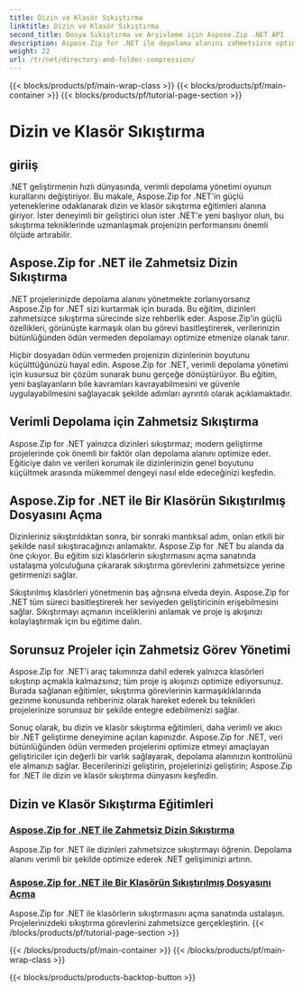 ```yaml
---
title: Dizin ve Klasör Sıkıştırma
linktitle: Dizin ve Klasör Sıkıştırma
second_title: Dosya Sıkıştırma ve Arşivleme için Aspose.Zip .NET API
description: Aspose.Zip for .NET ile depolama alanını zahmetsizce optimize edin. .NET geliştirme projelerinizi geliştirmek için dizin sıkıştırma ve açma tekniklerini öğrenin.
weight: 22
url: /tr/net/directory-and-folder-compression/
---
```


{{< blocks/products/pf/main-wrap-class >}}
{{< blocks/products/pf/main-container >}}
{{< blocks/products/pf/tutorial-page-section >}}

# Dizin ve Klasör Sıkıştırma


## giriiş

.NET geliştirmenin hızlı dünyasında, verimli depolama yönetimi oyunun kurallarını değiştiriyor. Bu makale, Aspose.Zip for .NET'in güçlü yeteneklerine odaklanarak dizin ve klasör sıkıştırma eğitimleri alanına giriyor. İster deneyimli bir geliştirici olun ister .NET'e yeni başlıyor olun, bu sıkıştırma tekniklerinde uzmanlaşmak projenizin performansını önemli ölçüde artırabilir.

## Aspose.Zip for .NET ile Zahmetsiz Dizin Sıkıştırma

.NET projelerinizde depolama alanını yönetmekte zorlanıyorsanız Aspose.Zip for .NET sizi kurtarmak için burada. Bu eğitim, dizinleri zahmetsizce sıkıştırma sürecinde size rehberlik eder. Aspose.Zip'in güçlü özellikleri, görünüşte karmaşık olan bu görevi basitleştirerek, verilerinizin bütünlüğünden ödün vermeden depolamayı optimize etmenize olanak tanır.

Hiçbir dosyadan ödün vermeden projenizin dizinlerinin boyutunu küçülttüğünüzü hayal edin. Aspose.Zip for .NET, verimli depolama yönetimi için kusursuz bir çözüm sunarak bunu gerçeğe dönüştürüyor. Bu eğitim, yeni başlayanların bile kavramları kavrayabilmesini ve güvenle uygulayabilmesini sağlayacak şekilde adımları ayrıntılı olarak açıklamaktadır.

## Verimli Depolama için Zahmetsiz Sıkıştırma

Aspose.Zip for .NET yalnızca dizinleri sıkıştırmaz; modern geliştirme projelerinde çok önemli bir faktör olan depolama alanını optimize eder. Eğiticiye dalın ve verileri korumak ile dizinlerinizin genel boyutunu küçültmek arasında mükemmel dengeyi nasıl elde edeceğinizi keşfedin.

## Aspose.Zip for .NET ile Bir Klasörün Sıkıştırılmış Dosyasını Açma

Dizinleriniz sıkıştırıldıktan sonra, bir sonraki mantıksal adım, onları etkili bir şekilde nasıl sıkıştıracağınızı anlamaktır. Aspose.Zip for .NET bu alanda da öne çıkıyor. Bu eğitim sizi klasörlerin sıkıştırmasını açma sanatında ustalaşma yolculuğuna çıkararak sıkıştırma görevlerini zahmetsizce yerine getirmenizi sağlar.

Sıkıştırılmış klasörleri yönetmenin baş ağrısına elveda deyin. Aspose.Zip for .NET tüm süreci basitleştirerek her seviyeden geliştiricinin erişebilmesini sağlar. Sıkıştırmayı açmanın inceliklerini anlamak ve proje iş akışınızı kolaylaştırmak için bu eğitime dalın.

## Sorunsuz Projeler için Zahmetsiz Görev Yönetimi

Aspose.Zip for .NET'i araç takımınıza dahil ederek yalnızca klasörleri sıkıştırıp açmakla kalmazsınız; tüm proje iş akışınızı optimize ediyorsunuz. Burada sağlanan eğitimler, sıkıştırma görevlerinin karmaşıklıklarında gezinme konusunda rehberiniz olarak hareket ederek bu teknikleri projelerinize sorunsuz bir şekilde entegre edebilmenizi sağlar.

Sonuç olarak, bu dizin ve klasör sıkıştırma eğitimleri, daha verimli ve akıcı bir .NET geliştirme deneyimine açılan kapınızdır. Aspose.Zip for .NET, veri bütünlüğünden ödün vermeden projelerini optimize etmeyi amaçlayan geliştiriciler için değerli bir varlık sağlayarak, depolama alanınızın kontrolünü ele almanızı sağlar. Becerilerinizi geliştirin, projelerinizi geliştirin; Aspose.Zip for .NET ile dizin ve klasör sıkıştırma dünyasını keşfedin.
## Dizin ve Klasör Sıkıştırma Eğitimleri
### [Aspose.Zip for .NET ile Zahmetsiz Dizin Sıkıştırma](./compress-directory/)
Aspose.Zip for .NET ile dizinleri zahmetsizce sıkıştırmayı öğrenin. Depolama alanını verimli bir şekilde optimize ederek .NET gelişiminizi artırın.
### [Aspose.Zip for .NET ile Bir Klasörün Sıkıştırılmış Dosyasını Açma](./decompress-folder/)
Aspose.Zip for .NET ile klasörlerin sıkıştırmasını açma sanatında ustalaşın. Projelerinizdeki sıkıştırma görevlerini zahmetsizce gerçekleştirin.
{{< /blocks/products/pf/tutorial-page-section >}}

{{< /blocks/products/pf/main-container >}}
{{< /blocks/products/pf/main-wrap-class >}}

{{< blocks/products/products-backtop-button >}}
